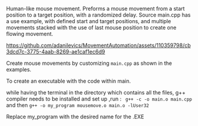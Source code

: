 Human-like mouse movement. Preforms a mouse movement from a start position to a target position, with a randomized delay.
Source main.cpp has a use example, with defined start and target positions, and multiple movements stacked with the use of last mouse position to create one flowing movement.


https://github.com/adanilevics/MovementAutomation/assets/110359798/cb3dcd7c-3775-4aab-8269-ae1caf1ec6d9


Create mouse movements by customizing ```main.cpp``` as shown in the examples.


To create an executable with the code within main.

while having the terminal in the directory which contains all the files, g++ compiler needs to be installed and set up ,run :
``` g++ -c -o main.o main.cpp``` 
and then 
```g++ -o my_program mousemove.o main.o -lUser32``` 

Replace my_program with the desired name for the .EXE

